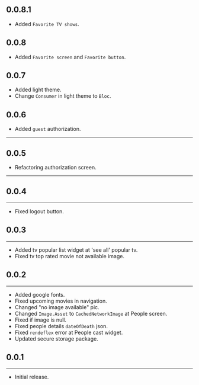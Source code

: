 ## 0.0.8.1

- Added `Favorite TV shows`.

## 0.0.8

- Added `Favorite screen` and `Favorite button`.

## 0.0.7

- Added light theme.
- Change `Consumer` in light theme to `Bloc`.

## 0.0.6

- Added `guest` authorization.

---

## 0.0.5

- Refactoring authorization screen.

---

## 0.0.4

---

- Fixed logout button.

## 0.0.3

---

- Added tv popular list widget at 'see all' popular tv.
- Fixed tv top rated movie not available image.

## 0.0.2

---

- Added google fonts.
- Fixed upcoming movies in navigation.
- Changed "no image available" pic.
- Changed `Image.Asset` to `CachedNetworkImage` at People screen.
- Fixed if image is null.
- Fixed people details `dateOfDeath` json.
- Fixed `rendeflex` error at People cast widget.
- Updated secure storage package.

## 0.0.1

---

- Initial release.
